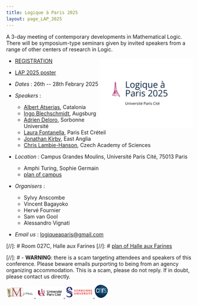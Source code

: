 ```yaml
---
title: Logique à Paris 2025
layout: page_LAP_2025
---
```

A 3-day meeting of contemporary developments in Mathematical Logic.  
There will be symposium-type seminars given by invited speakers from a range of other centers of research in Logic.

<a href="/LAP2025/LAP2025_poster.pdf"><img src="/LAP2025/LAP2025_logo.jpeg" width="50%" style="float:right;border: 0px solid black;"></a>

- <a class="linkdebugmain" href="https://forms.gle/r8Z65bsS4gRAYJo46">REGISTRATION</a>
- <a class="linkdebugmain" href="/LAP2025/LAP2025_poster.pdf">LAP 2025 poster</a>
- _Dates_ : 26th -- 28th Febrary 2025
- _Speakers_ :
	- [Albert Atserias](https://www.cs.upc.edu/~atserias/), Catalonia
	- [Ingo Blechschmidt](https://www.ingo-blechschmidt.eu/), Augsburg
	- [Adrien Deloro](https://webusers.imj-prg.fr/~adrien.deloro/), Sorbonne Université
	- [Laura Fontanella](https://lacl.fr/~lfontanella/), Paris Est Créteil
	- [Jonathan Kirby](https://www.cantab.net/users/jonathankirby/), East Anglia
	- [Chris Lambie-Hanson](https://users.math.cas.cz/~lambiehanson/), Czech Academy of Sciences


- _Location_ : Campus Grandes Moulins, Université Paris Cité, 75013 Paris
	- Amphi Turing, Sophie Germain
	- [plan of campus][campus]
- _Organisers_ : 
	- Sylvy Anscombe 
	- Vincent Bagayoko
	- Hervé Fournier
	- Sam van Gool
	- Alessandro Vignati
- _Email us_ : [logiqueaparis@gmail.com](mailto:logiqueaparis@gmail.com)

[//]: # 	 Room 027C, Halle aux Farines
[//]: # 	 [plan of Halle aux Farines][HAF]

[//]: # 	- **WARNING**: there is a scam targeting attendees and speakers of this conference. Please beware emails purporting to being from an agency organizing accommodation. This is a scam, please do not reply. If in doubt, please contact us directly.

[campus]: /IMAGES/plan_campus.png
[HAF]: /IMAGES/plan_HAF.png

<a href="/ICONS/imj-prg.png"><img src="/ICONS/imj-prg.png" alt="IMJ-PRG" width="15%">
<a href="/ICONS/upc.png"><img src="/ICONS/upc.png" alt="Université Paris Cité" width="15%">
<a href="/ICONS/sorbonne.png"><img src="/ICONS/sorbonne.png" alt="Sorbonne Université" width="15%">
<a href="/ICONS/cnrs.png"><img src="/ICONS/cnrs.png" alt="CNRS" width="7%">

[UPC]:  https://u-paris.fr/
[IMJ-PRG]: https://www.imj-prg.fr/
[LM]:   https://www.imj-prg.fr/lm/
